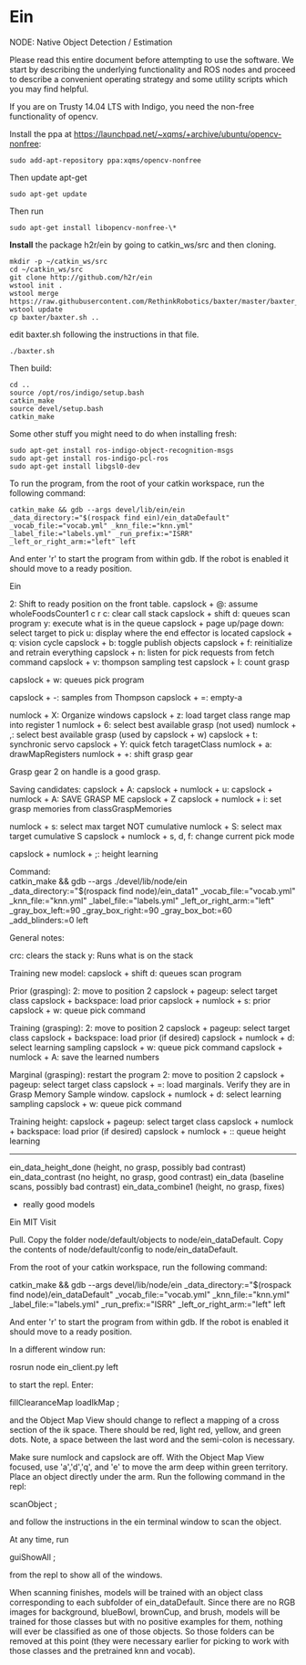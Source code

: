 # Ein
NODE: Native Object Detection / Estimation

Please read this entire document before attempting to use the software. We start
by describing the underlying functionality and ROS nodes and proceed to describe
a convenient operating strategy and some utility scripts which you may find helpful.

If you are on Trusty 14.04 LTS with Indigo, you need the non-free functionality of opencv.

Install the ppa at https://launchpad.net/~xqms/+archive/ubuntu/opencv-nonfree:
```
sudo add-apt-repository ppa:xqms/opencv-nonfree
```
Then update apt-get 
```
sudo apt-get update
```
Then run
```
sudo apt-get install libopencv-nonfree-\*
```

**Install** the package h2r/ein by going to catkin_ws/src and then cloning.
```
mkdir -p ~/catkin_ws/src
cd ~/catkin_ws/src
git clone http://github.com/h2r/ein
wstool init .
wstool merge https://raw.githubusercontent.com/RethinkRobotics/baxter/master/baxter_sdk.rosinstall
wstool update
cp baxter/baxter.sh ..
```
edit baxter.sh following the instructions in that file.
```
./baxter.sh
```

Then build:
```
cd .. 
source /opt/ros/indigo/setup.bash
catkin_make
source devel/setup.bash
catkin_make
```
Some other stuff you might need to do when installing fresh:
```
sudo apt-get install ros-indigo-object-recognition-msgs
sudo apt-get install ros-indigo-pcl-ros
sudo apt-get install libgsl0-dev
```

To run the program, from the root of your catkin workspace, run the
following command:
```
catkin_make && gdb --args devel/lib/ein/ein _data_directory:="$(rospack find ein)/ein_dataDefault" _vocab_file:="vocab.yml" _knn_file:="knn.yml" _label_file:="labels.yml" _run_prefix:="ISRR" _left_or_right_arm:="left" left
```

And enter 'r' to start the program from within gdb. If the robot is enabled it should move to a ready position.
    


Ein

2: Shift to ready position on the front table.
capslock + @: assume wholeFoodsCounter1
c r c: clear call stack
capslock + shift d: queues scan program
y: execute what is in the queue
capslock + page up/page down: select target to pick
u:  display where the end effector is located
capslock + q: vision cycle
capslock + b: toggle publish objects
capslock + f: reinitialize and retrain everything
capslock + n: listen for pick requests from fetch command
capslock + v: thompson sampling test
capslock + I: count grasp

capslock + w: queues pick program

capslock + -: samples from Thompson
capslock + =: empty-a

numlock + X: Organize windows
capslock + z: load target class range map into register 1
numlock + 6: select best available grasp (not used)
numlock + ,: select best available grasp (used by capslock + w)
capslock + t: synchronic servo
capslock + Y: quick fetch taragetClass
numlock + a: drawMapRegisters
numlock + +: shift grasp gear

Grasp gear 2 on handle is a good grasp. 

Saving candidates:
capslock + A:
capslock + numlock + u:
capslock + numlock + A:  SAVE GRASP ME
capslock + Z
capslock + numlock + i: set grasp memories from classGraspMemories

numlock + s: select max target NOT cumulative
numlock + S: select max target cumulative
S
capslock + numlock + s, d, f: change current pick mode

capslock + numlock + ;: height learning


Command:                         
catkin_make && gdb --args ./devel/lib/node/ein  _data_directory:="$(rospack find node)/ein_data1" _vocab_file:="vocab.yml" _knn_file:="knn.yml" _label_file:="labels.yml" _left_or_right_arm:="left" _gray_box_left:=90 _gray_box_right:=90 _gray_box_bot:=60 _add_blinders:=0 left


General notes:

crc:  clears the stack
y:  Runs what is on the stack

Training new model:
capslock + shift d: queues scan program


Prior (grasping):
2: move to position 2
capslock + pageup: select target class
capslock + backspace: load prior 
capslock + numlock + s: prior
capslock + w:  queue pick command


Training (grasping):
2: move to position 2
capslock + pageup: select target class
capslock + backspace: load prior (if desired)
capslock + numlock + d: select learning sampling 
capslock + w:  queue pick command
capslock + numlock + A: save the learned numbers

Marginal (grasping):
restart the program
2: move to position 2
capslock + pageup: select target class
capslock + =: load marginals.  Verify they are in Grasp Memory Sample window.
capslock + numlock + d: select learning sampling 
capslock + w:  queue pick command


Training height:
capslock + pageup: select target class
capslock + numlock + backspace: load prior (if desired)
capslock + numlock + :: queue height learning




**********************************************************************
ein_data_height_done (height, no grasp, possibly bad contrast)
ein_data_contrast (no height, no grasp, good contrast)
ein_data (baseline scans, possibly bad contrast)
ein_data_combine1 (height, no grasp, fixes)
 * really good models








Ein MIT Visit

Pull.
Copy the folder node/default/objects to node/ein_dataDefault.
Copy the contents of node/default/config to node/ein_dataDefault.


From the root of your catkin workspace, run the following command:

catkin_make && gdb --args devel/lib/node/ein _data_directory:="$(rospack find node)/ein_dataDefault" _vocab_file:="vocab.yml" _knn_file:="knn.yml" _label_file:="labels.yml" _run_prefix:="ISRR" _left_or_right_arm:="left" left

And enter 'r' to start the program from within gdb. If the robot is enabled it should move to a ready position.

In a different window run:

rosrun node ein_client.py left

to start the repl. Enter:

fillClearanceMap loadIkMap ;

and the Object Map View should change to reflect a mapping of a cross section of the ik space. There should be
red, light red, yellow, and green dots. Note, a space between the last word and the semi-colon is necessary.

Make sure numlock and capslock are off. With the Object Map View focused, use 'a','d','q', and 'e' to move the arm
deep within green territory. Place an object directly under the arm. Run the following command in the repl:

scanObject ;

and follow the instructions in the ein terminal window to scan the object.

At any time, run

guiShowAll ;

from the repl to show all of the windows.

When scanning finishes, models will be trained with an object class corresponding to each subfolder
of ein_dataDefault. Since there are no RGB images for
background, blueBowl, brownCup, and brush, models will be trained for those classes but with no positive examples
for them, nothing will ever be classified as one of those objects. So those folders can be removed at this point
(they were necessary earlier for picking to work with those classes and the pretrained knn and vocab).

